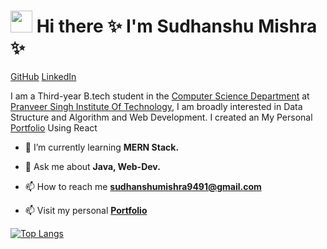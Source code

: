 # <img src="https://raw.githubusercontent.com/MartinHeinz/MartinHeinz/master/wave.gif" width="35" height="35" > Hi there ✨   I'm Sudhanshu Mishra ✨

[GitHub](https://github.com/Sudhanshu9491)
[LinkedIn](linkedin.com/in/sudhanshu-mishra-a99b7a259)

I am a Third-year B.tech student in the <a href='https://www.psit.ac.in/academics/eb/computer-science-and-engineering' target="_blank">Computer Science Department</a> at
 <a href='https://www.psit.ac.in/' target="_blank">Pranveer Singh Institute Of Technology</a>, I am broadly
 interested in Data Structure and Algorithm and Web Development. I created an My Personal<a href="https://sudhanshu9491.vercel.app/" target="_blank" alt="website"> Portfolio</a> Using React
 <br>


- 🌱 I’m currently learning **MERN Stack.**


- 💬 Ask me about **Java, Web-Dev.**

- 📫 How to reach me **sudhanshumishra9491@gmail.com**

- 📫 Visit my personal **[Portfolio](https://sudhanshu9491.vercel.app/)**



[![Top Langs](https://github-readme-stats.vercel.app/api/top-langs/?username=Sudhanshu9491&langs_count=15&layout=compact&theme=highcontrast&show_icons=true)](https://github.com/Sudhanshu9491/github-readme-stats)
